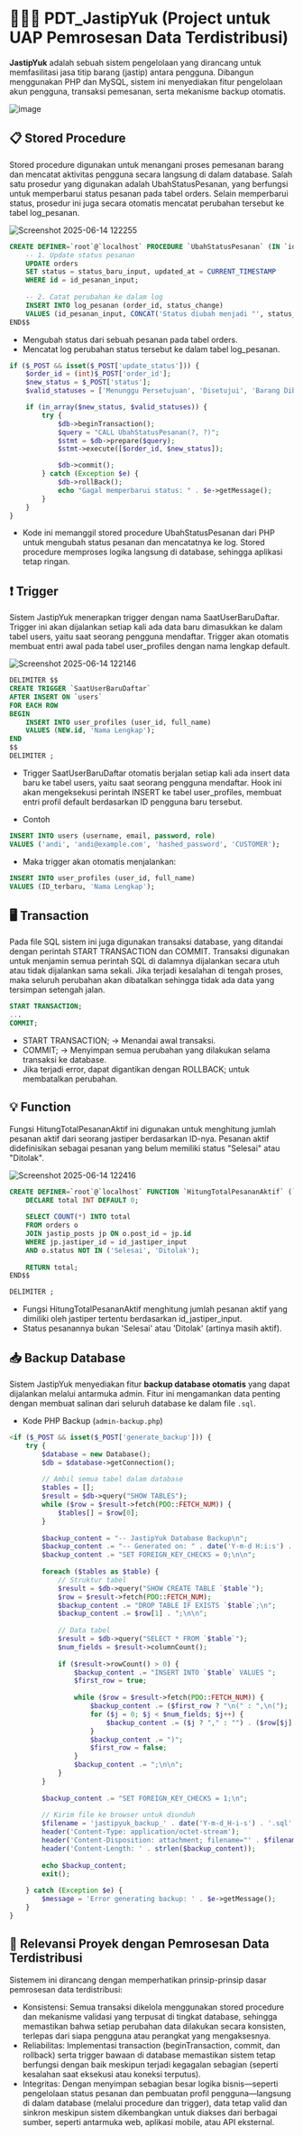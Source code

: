 # 👩🏻‍💻 PDT_JastipYuk (Project untuk UAP Pemrosesan Data Terdistribusi)

**JastipYuk** adalah sebuah sistem pengelolaan yang dirancang untuk memfasilitasi jasa titip barang (jastip) antara pengguna. Dibangun menggunakan PHP dan MySQL, sistem ini menyediakan fitur pengelolaan akun pengguna, transaksi pemesanan, serta mekanisme backup otomatis.

![image](https://github.com/user-attachments/assets/f0dd3b83-aaa8-4145-85cc-c73dc13a22c7)

## 📋 Stored Procedure
Stored procedure digunakan untuk menangani proses pemesanan barang dan mencatat aktivitas pengguna secara langsung di dalam database. Salah satu prosedur yang digunakan adalah UbahStatusPesanan, yang berfungsi untuk memperbarui status pesanan pada tabel orders. Selain memperbarui status, prosedur ini juga secara otomatis mencatat perubahan tersebut ke tabel log_pesanan.

![Screenshot 2025-06-14 122255](https://github.com/user-attachments/assets/96c866a1-0447-434c-b0fe-931c11348bf9)

```sql
CREATE DEFINER=`root`@`localhost` PROCEDURE `UbahStatusPesanan` (IN `id_pesanan_input` INT, IN `status_baru_input` VARCHAR(50))   BEGIN
    -- 1. Update status pesanan
    UPDATE orders 
    SET status = status_baru_input, updated_at = CURRENT_TIMESTAMP 
    WHERE id = id_pesanan_input;
    
    -- 2. Catat perubahan ke dalam log
    INSERT INTO log_pesanan (order_id, status_change) 
    VALUES (id_pesanan_input, CONCAT('Status diubah menjadi "', status_baru_input, '"'));
END$$
```
* Mengubah status dari sebuah pesanan pada tabel orders.
* Mencatat log perubahan status tersebut ke dalam tabel log_pesanan.




```php
if ($_POST && isset($_POST['update_status'])) {
    $order_id = (int)$_POST['order_id'];
    $new_status = $_POST['status'];
    $valid_statuses = ['Menunggu Persetujuan', 'Disetujui', 'Barang Dibeli', 'Dikirim', 'Selesai', 'Ditolak'];

    if (in_array($new_status, $valid_statuses)) {
        try {
            $db->beginTransaction();
            $query = "CALL UbahStatusPesanan(?, ?)";
            $stmt = $db->prepare($query);
            $stmt->execute([$order_id, $new_status]);

            $db->commit();
        } catch (Exception $e) {
            $db->rollBack();
            echo "Gagal memperbarui status: " . $e->getMessage();
        }
    }
} 
```

* Kode ini memanggil stored procedure UbahStatusPesanan dari PHP untuk mengubah status pesanan dan mencatatnya ke log. Stored procedure memproses logika langsung di database, sehingga aplikasi tetap ringan.

## ❗ Trigger
Sistem JastipYuk menerapkan trigger dengan nama SaatUserBaruDaftar. Trigger ini akan dijalankan setiap kali ada data baru dimasukkan ke dalam tabel users, yaitu saat seorang pengguna mendaftar. Trigger akan otomatis membuat entri awal pada tabel user_profiles dengan nama lengkap default.

![Screenshot 2025-06-14 122146](https://github.com/user-attachments/assets/81248988-8823-4944-b6bc-e2c16c1be98d)

```sql
DELIMITER $$
CREATE TRIGGER `SaatUserBaruDaftar` 
AFTER INSERT ON `users` 
FOR EACH ROW 
BEGIN
    INSERT INTO user_profiles (user_id, full_name) 
    VALUES (NEW.id, 'Nama Lengkap');
END
$$
DELIMITER ;
```

* Trigger SaatUserBaruDaftar otomatis berjalan setiap kali ada insert data baru ke tabel users, yaitu saat seorang pengguna mendaftar. Hook ini akan mengeksekusi perintah INSERT ke tabel user_profiles, membuat entri profil default berdasarkan ID pengguna baru tersebut.

* Contoh
  
```sql
INSERT INTO users (username, email, password, role) 
VALUES ('andi', 'andi@example.com', 'hashed_password', 'CUSTOMER');
```
* Maka trigger akan otomatis menjalankan:
 ```sql
INSERT INTO user_profiles (user_id, full_name)
VALUES (ID_terbaru, 'Nama Lengkap');
```


## 🖥️ Transaction
Pada file SQL sistem ini juga digunakan transaksi database, yang ditandai dengan perintah START TRANSACTION dan COMMIT. Transaksi digunakan untuk menjamin semua perintah SQL di dalamnya dijalankan secara utuh atau tidak dijalankan sama sekali. Jika terjadi kesalahan di tengah proses, maka seluruh perubahan akan dibatalkan sehingga tidak ada data yang tersimpan setengah jalan.

```sql
START TRANSACTION;
...
COMMIT;
```

* START TRANSACTION; → Menandai awal transaksi.
* COMMIT; → Menyimpan semua perubahan yang dilakukan selama transaksi ke database.
* Jika terjadi error, dapat digantikan dengan ROLLBACK; untuk membatalkan perubahan.


## 💡 Function
Fungsi HitungTotalPesananAktif ini digunakan untuk menghitung jumlah pesanan aktif dari seorang jastiper berdasarkan ID-nya. Pesanan aktif didefinisikan sebagai pesanan yang belum memiliki status "Selesai" atau "Ditolak". 

![Screenshot 2025-06-14 122416](https://github.com/user-attachments/assets/e8f42df4-c4ee-42e3-979e-71f3b1c9e781)

```sql
CREATE DEFINER=`root`@`localhost` FUNCTION `HitungTotalPesananAktif` (`id_jastiper_input` INT) RETURNS INT DETERMINISTIC READS SQL DATA BEGIN
    DECLARE total INT DEFAULT 0;
    
    SELECT COUNT(*) INTO total
    FROM orders o
    JOIN jastip_posts jp ON o.post_id = jp.id
    WHERE jp.jastiper_id = id_jastiper_input 
    AND o.status NOT IN ('Selesai', 'Ditolak');
    
    RETURN total;
END$$

DELIMITER ;
```
* Fungsi HitungTotalPesananAktif menghitung jumlah pesanan aktif yang dimiliki oleh jastiper tertentu berdasarkan id_jastiper_input.
* Status pesanannya bukan 'Selesai' atau 'Ditolak' (artinya masih aktif).


## 📥 Backup Database
Sistem JastipYuk menyediakan fitur **backup database otomatis** yang dapat dijalankan melalui antarmuka admin. Fitur ini mengamankan data penting dengan membuat salinan dari seluruh database ke dalam file `.sql`.

* Kode PHP Backup (`admin-backup.php`)

```php
<if ($_POST && isset($_POST['generate_backup'])) {
    try {
        $database = new Database();
        $db = $database->getConnection();
        
        // Ambil semua tabel dalam database
        $tables = [];
        $result = $db->query("SHOW TABLES");
        while ($row = $result->fetch(PDO::FETCH_NUM)) {
            $tables[] = $row[0];
        }
        
        $backup_content = "-- JastipYuk Database Backup\n";
        $backup_content .= "-- Generated on: " . date('Y-m-d H:i:s') . "\n\n";
        $backup_content .= "SET FOREIGN_KEY_CHECKS = 0;\n\n";
        
        foreach ($tables as $table) {
            // Struktur tabel
            $result = $db->query("SHOW CREATE TABLE `$table`");
            $row = $result->fetch(PDO::FETCH_NUM);
            $backup_content .= "DROP TABLE IF EXISTS `$table`;\n";
            $backup_content .= $row[1] . ";\n\n";
            
            // Data tabel
            $result = $db->query("SELECT * FROM `$table`");
            $num_fields = $result->columnCount();
            
            if ($result->rowCount() > 0) {
                $backup_content .= "INSERT INTO `$table` VALUES ";
                $first_row = true;
                
                while ($row = $result->fetch(PDO::FETCH_NUM)) {
                    $backup_content .= ($first_row ? "\n(" : ",\n(");
                    for ($j = 0; $j < $num_fields; $j++) {
                        $backup_content .= ($j ? "," : "") . ($row[$j] === null ? "NULL" : "'" . addslashes($row[$j]) . "'");
                    }
                    $backup_content .= ")";
                    $first_row = false;
                }
                $backup_content .= ";\n\n";
            }
        }
        
        $backup_content .= "SET FOREIGN_KEY_CHECKS = 1;\n";
        
        // Kirim file ke browser untuk diunduh
        $filename = 'jastipyuk_backup_' . date('Y-m-d_H-i-s') . '.sql';
        header('Content-Type: application/octet-stream');
        header('Content-Disposition: attachment; filename="' . $filename . '"');
        header('Content-Length: ' . strlen($backup_content));
        
        echo $backup_content;
        exit();
        
    } catch (Exception $e) {
        $message = 'Error generating backup: ' . $e->getMessage();
    }
}
```

## 📌 Relevansi Proyek dengan Pemrosesan Data Terdistribusi
Sistemem ini dirancang dengan memperhatikan prinsip-prinsip dasar pemrosesan data terdistribusi:
* Konsistensi: Semua transaksi dikelola menggunakan stored procedure dan mekanisme validasi yang terpusat di tingkat database, sehingga memastikan bahwa setiap perubahan data dilakukan secara konsisten, terlepas dari siapa pengguna atau perangkat yang mengaksesnya.
* Reliabilitas: Implementasi transaction (beginTransaction, commit, dan rollback) serta trigger bawaan di database memastikan sistem tetap berfungsi dengan baik meskipun terjadi kegagalan sebagian (seperti kesalahan saat eksekusi atau koneksi terputus).
* Integritas: Dengan menyimpan sebagian besar logika bisnis—seperti pengelolaan status pesanan dan pembuatan profil pengguna—langsung di dalam database (melalui procedure dan trigger), data tetap valid dan sinkron meskipun sistem dikembangkan untuk diakses dari berbagai sumber, seperti antarmuka web, aplikasi mobile, atau API eksternal.
